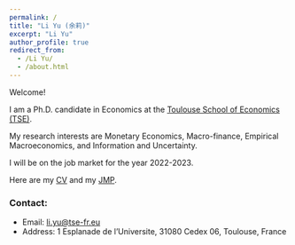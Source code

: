 ```yaml
---
permalink: /
title: "Li Yu (余莉)"
excerpt: "Li Yu"
author_profile: true
redirect_from: 
  - /Li Yu/
  - /about.html
---
```


Welcome!

I am a Ph.D. candidate in Economics at the [Toulouse School of Economics (TSE)](https://www.tse-fr.eu/). 

My research interests are Monetary Economics, Macro-finance, Empirical Macroeconomics, and Information and Uncertainty.

I will be on the job market for the year 2022-2023. 

Here are my [CV](https://www.dropbox.com/s/lfrtlecfpq6ny56/Template_CV_current.pdf?dl=0) and my [JMP]().



### Contact:
- Email: [li.yu@tse-fr.eu](mailto:li.yu@tse-fr.eu)
- Address: 1 Esplanade de l’Universite, 31080 Cedex 06, Toulouse, France